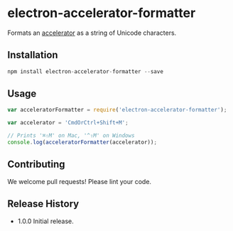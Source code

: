 # electron-accelerator-formatter

Formats an [accelerator](https://github.com/atom/electron/blob/master/docs/api/accelerator.md)
as a string of Unicode characters.

## Installation

```js
npm install electron-accelerator-formatter --save
```

## Usage

```js
var acceleratorFormatter = require('electron-accelerator-formatter');

var accelerator = 'CmdOrCtrl+Shift+M';

// Prints '⌘⇧M' on Mac, '^⇧M' on Windows
console.log(acceleratorFormatter(accelerator));
```

## Contributing

We welcome pull requests! Please lint your code.

## Release History

* 1.0.0 Initial release.